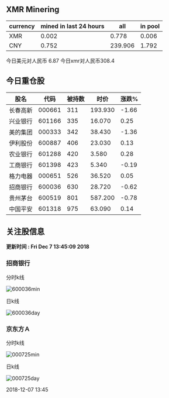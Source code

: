 ## XMR Minering

|currency|mined in last 24 hours|all|in pool|
|---|---|---|---|
|XMR|0.002|0.778|0.006|
|CNY|0.752|239.906|1.792|

今日美元对人民币 6.87	今日xmr对人民币308.4


## 今日重仓股 

|股名|代码|被持数|时价|涨跌%|
|---|---|---|---|---|
|长春高新|000661|311|193.930|-1.66|
|兴业银行|601166|335|16.070|0.25|
|美的集团|000333|342|38.430|-1.36|
|伊利股份|600887|406|23.030|0.13|
|农业银行|601288|420|3.580|0.28|
|工商银行|601398|423|5.340|-0.19|
|格力电器|000651|526|36.520|0.05|
|招商银行|600036|630|28.720|-0.62|
|贵州茅台|600519|801|587.200|-0.78|
|中国平安|601318|975|63.090|0.14|

## 关注股信息
**更新时间 : Fri Dec  7 13:45:09 2018**
### 招商银行 
分时k线

![600036min](http://image.sinajs.cn/newchart/min/n/sh600036.gif)

日k线

![600036day](http://image.sinajs.cn/newchart/daily/n/sh600036.gif)

### 京东方Ａ 
分时k线

![000725min](http://image.sinajs.cn/newchart/min/n/sz000725.gif)

日k线

![000725day](http://image.sinajs.cn/newchart/daily/n/sz000725.gif)

2018-12-07 13:45
